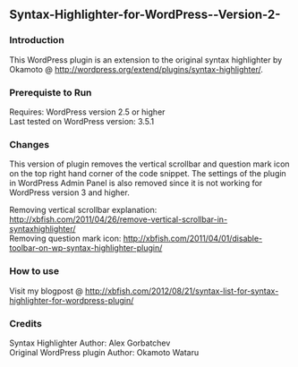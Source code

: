 Syntax-Highlighter-for-WordPress--Version-2-
---------------------------------------------

### Introduction ###
This WordPress plugin is an extension to the original syntax highlighter by Okamoto @ http://wordpress.org/extend/plugins/syntax-highlighter/. 

### Prerequiste to Run ###
Requires: WordPress version 2.5 or higher <br />
Last tested on WordPress version: 3.5.1

### Changes ####
This version of plugin removes the vertical scrollbar and question mark icon on the top right hand corner of the code snippet. The settings of the plugin in WordPress Admin Panel is also removed since it is not working for WordPress version 3 and higher. 

Removing vertical scrollbar explanation: http://xbfish.com/2011/04/26/remove-vertical-scrollbar-in-syntaxhighlighter/ <br />
Removing question mark icon: http://xbfish.com/2011/04/01/disable-toolbar-on-wp-syntax-highlighter-plugin/

### How to use ###
Visit my blogpost @ http://xbfish.com/2012/08/21/syntax-list-for-syntax-highlighter-for-wordpress-plugin/


### Credits ###
Syntax Highlighter Author: Alex Gorbatchev <br />
Original WordPress plugin Author: Okamoto Wataru